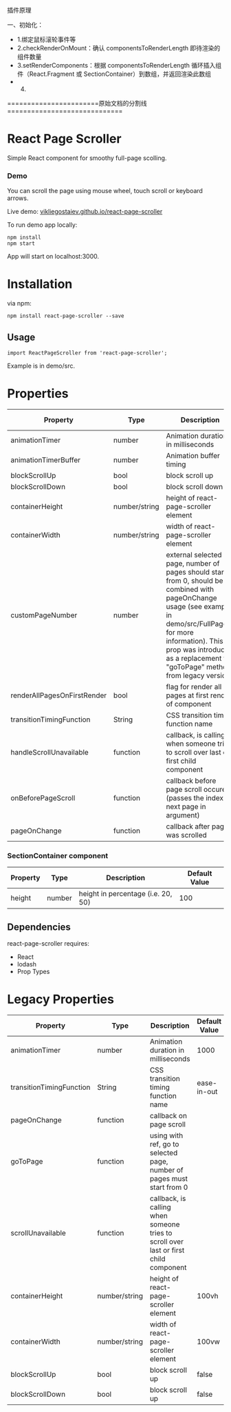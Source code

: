 插件原理

一、初始化：
 - 1.绑定鼠标滚轮事件等
 - 2.checkRenderOnMount：确认 componentsToRenderLength 即待渲染的组件数量
 - 3.setRenderComponents：根据 componentsToRenderLength 循环插入组件（React.Fragment 或 SectionContainer）到数组，并返回渲染此数组
 - 4.



=======================原始文档的分割线=============================

# React Page Scroller

Simple React component for smoothy full-page scolling.

### Demo

You can scroll the page using mouse wheel, touch scroll or keyboard arrows.

Live demo: [vikliegostaiev.github.io/react-page-scroller](https://vikliegostaiev.github.io/react-page-scroller/)

To run demo app locally:

```
npm install
npm start
```

App will start on localhost:3000.

# Installation

via npm:

```
npm install react-page-scroller --save
```

## Usage

```
import ReactPageScroller from 'react-page-scroller';
```

Example is in demo/src.

# Properties

|    Property    | Type |          Description          | Default Value |
| -------------  | ---- |          -----------          | ------- |
| animationTimer  | number | Animation duration in milliseconds | 1000 |
| animationTimerBuffer | number | Animation buffer timing | 200 |
| blockScrollUp | bool | block scroll up | false |
| blockScrollDown | bool | block scroll down | false |
| containerHeight | number/string | height of react-page-scroller element | 100vh |
| containerWidth | number/string | width of react-page-scroller element | 100vw |
| customPageNumber | number | external selected page, number of pages should start from 0, should be combined with pageOnChange usage (see example in demo/src/FullPage.js for more information). This prop was introduced as a replacement for "goToPage" method from legacy version | |
| renderAllPagesOnFirstRender  | bool | flag for render all pages at first render of component | |
| transitionTimingFunction | String | CSS transition timing function name | ease-in-out |
| handleScrollUnavailable  | function | callback, is calling when someone tries to scroll over last or first child component | |
| onBeforePageScroll  | function | callback before page scroll occured (passes the index of next page in argument) | |
| pageOnChange  | function | callback after page was scrolled | |


### SectionContainer component

| Property | Type | Description                        | Default Value |
|----------| ---- |------------------------------------|---------------|
| height   | number | height in percentage (i.e. 20, 50) | 100           |


## Dependencies

react-page-scroller requires:

  - React
  - lodash
  - Prop Types


# Legacy Properties

|    Property    | Type |          Description          | Default Value |
| -------------  | ---- |          -----------          | ------- |
| animationTimer  | number | Animation duration in milliseconds | 1000 |
| transitionTimingFunction      | String | CSS transition timing function name | ease-in-out |
| pageOnChange  | function | callback on page scroll | |
| goToPage  | function | using with ref, go to selected page, number of pages must start from 0 | |
| scrollUnavailable  | function | callback, is calling when someone tries to scroll over last or first child component | |
| containerHeight | number/string | height of react-page-scroller element | 100vh |
| containerWidth | number/string | width of react-page-scroller element | 100vw |
| blockScrollUp | bool | block scroll up | false |
| blockScrollDown | bool | block scroll up | false |
